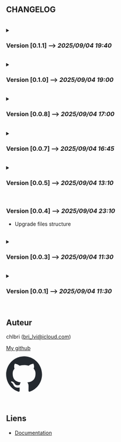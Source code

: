 ## CHANGELOG

<br/>

<details>

<summary>

### Version [0.1.1] --> _2025/09/04 19:40_

</summary>

- Fix remove function with the correct absolute path

</details>

<br/>

<details>

<summary>

### Version [0.1.0] --> _2025/09/04 19:00_

</summary>

- Fix duplicate inside config json

</details>

<br/>

<details>

<summary>

### Version [0.0.8] --> _2025/09/04 17:00_

</summary>

- Fix writing paths inside tsconfig.json

</details>

<br/>

<details>

<summary>

### Version [0.0.7] --> _2025/09/04 16:45_

</summary>

- Fix writing paths inside tsconfig.json

</details>

<br/>

<details>

<summary>

### Version [0.0.5] --> _2025/09/04 13:10_

</summary>

- Fix folder path in add function
- Fix folder path in init function
- Fix folder path in remove function

</details>

<br/>

### Version [0.0.4] --> _2025/09/04 23:10_

</summary>

- Upgrade files structure

</details>

<br/>

<details>

<summary>

### Version [0.0.3] --> _2025/09/04 11:30_

</summary>

- 📦 Add documentation

</details>

<br/>

<details>

<summary>

### Version [0.0.1] --> _2025/09/04 11:30_

</summary>

- ✨ First version
- 📦 Initial release

</details>

<br/>

## Auteur

chlbri (bri_lvi@icloud.com)

[My github](https://github.com/chlbri?tab=repositories)

[<svg width="98" height="96" xmlns="http://www.w3.org/2000/svg"><path fill-rule="evenodd" clip-rule="evenodd" d="M48.854 0C21.839 0 0 22 0 49.217c0 21.756 13.993 40.172 33.405 46.69 2.427.49 3.316-1.059 3.316-2.362 0-1.141-.08-5.052-.08-9.127-13.59 2.934-16.42-5.867-16.42-5.867-2.184-5.704-5.42-7.17-5.42-7.17-4.448-3.015.324-3.015.324-3.015 4.934.326 7.523 5.052 7.523 5.052 4.367 7.496 11.404 5.378 14.235 4.074.404-3.178 1.699-5.378 3.074-6.6-10.839-1.141-22.243-5.378-22.243-24.283 0-5.378 1.94-9.778 5.014-13.2-.485-1.222-2.184-6.275.486-13.038 0 0 4.125-1.304 13.426 5.052a46.97 46.97 0 0 1 12.214-1.63c4.125 0 8.33.571 12.213 1.63 9.302-6.356 13.427-5.052 13.427-5.052 2.67 6.763.97 11.816.485 13.038 3.155 3.422 5.015 7.822 5.015 13.2 0 18.905-11.404 23.06-22.324 24.283 1.78 1.548 3.316 4.481 3.316 9.126 0 6.6-.08 11.897-.08 13.526 0 1.304.89 2.853 3.316 2.364 19.412-6.52 33.405-24.935 33.405-46.691C97.707 22 75.788 0 48.854 0z" fill="#24292f"/></svg>](https://github.com/chlbri?tab=repositories)

<br/>

## Liens

- [Documentation](https://github.com/chlbri/new-package)

